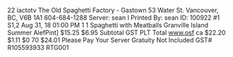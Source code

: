 22 íactotv The Old Spaghetti Factory - Gastown 53 Water St. Vancouver, BC, V6B 1A1 604-684-1288 Server: sean I Printed By: sean ID: 100922 #1 S1,2 Aug 31, 18 01:00 PM 1 1 Spaghetti with Meatballs Granville Island Summer AlefPint] $15.25 $6.95 Subtotal GST PLT Total www.osf ca $22.20 $1.11 $0 70 $24.01 Please Pay Your Server Gratuity Not Included GST# R105593933 RTG001
